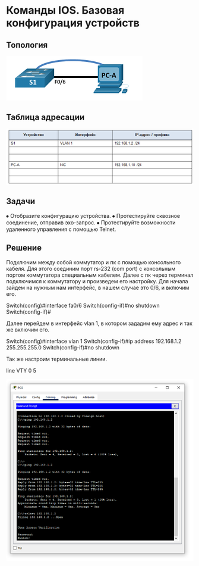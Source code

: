 # Команды IOS. Базовая конфигурация устройств
## Топология
![](https://github.com/iEvkaa/otus/blob/main/lab1/images/lab1.png)
## Таблица адресации
![](https://github.com/iEvkaa/otus/blob/main/lab1/images/Lab1-2.png)
## Задачи
⦁	Отобразите конфигурацию устройства.
⦁	Протестируйте сквозное соединение, отправив эхо-запрос.
⦁	Протестируйте возможности удаленного управления с помощью Telnet.
## Решение
Подключим между собой коммутатор и пк с помощью консольного кабеля. Для этого соединим порт rs-232 (com port) с консольным портом коммутатора специальным кабелем.
Далее с пк через терминал подключимся к коммутатору и произведем его настройку.
Для начала зайдем на нужным нам интерфейс, в нашем случае это 0/6, и включим его.

Switch(config)#interface fa0/6
Switch(config-if)#no shutdown
Switch(config-if)#

Далее перейдем в интерфейс vlan 1, в котором зададим ему адрес и так же включим его.

Switch(config)#interface vlan 1
Switch(config-if)#ip address 192.168.1.2 255.255.255.0
Switch(config-if)#no shutdown

Так же настроим терминальные линии.

line VTY 0 5

![](https://github.com/iEvkaa/otus/blob/main/lab1/images/lab1-3.png)
